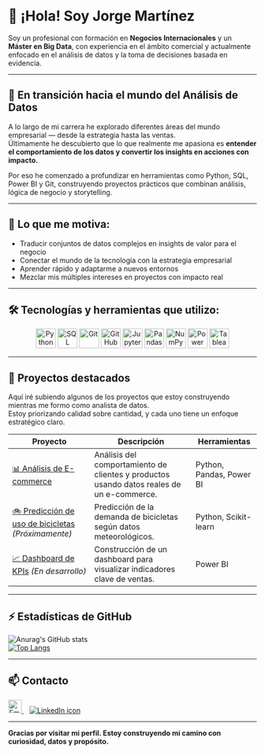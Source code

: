 # 👋 ¡Hola! Soy Jorge Martínez

Soy un profesional con formación en **Negocios Internacionales** y un **Máster en Big Data**, con experiencia en el ámbito comercial y actualmente enfocado en el análisis de datos y la toma de decisiones basada en evidencia.

---

## 🚀 En transición hacia el mundo del Análisis de Datos

A lo largo de mi carrera he explorado diferentes áreas del mundo empresarial — desde la estrategia hasta las ventas.  
Últimamente he descubierto que lo que realmente me apasiona es **entender el comportamiento de los datos y convertir los insights en acciones con impacto.**

Por eso he comenzado a profundizar en herramientas como Python, SQL, Power BI y Git, construyendo proyectos prácticos que combinan análisis, lógica de negocio y storytelling.

---

## 🧠 Lo que me motiva:

- Traducir conjuntos de datos complejos en insights de valor para el negocio  
- Conectar el mundo de la tecnología con la estrategia empresarial  
- Aprender rápido y adaptarme a nuevos entornos  
- Mezclar mis múltiples intereses en proyectos con impacto real

---

## 🛠️ Tecnologías y herramientas que utilizo:

<p align="center">
  <img src="https://cdn.jsdelivr.net/gh/devicons/devicon/icons/python/python-original.svg" height="40" alt="Python" />
  <img src="https://cdn.jsdelivr.net/gh/devicons/devicon/icons/mysql/mysql-original.svg" height="40" alt="SQL" />
  <img src="https://cdn.jsdelivr.net/gh/devicons/devicon/icons/git/git-original.svg" height="40" alt="Git" />
  <img src="https://cdn.jsdelivr.net/gh/devicons/devicon/icons/github/github-original.svg" height="40" alt="GitHub" />
  <img src="https://cdn.jsdelivr.net/gh/devicons/devicon/icons/jupyter/jupyter-original.svg" height="40" alt="Jupyter" />
  <img src="https://cdn.jsdelivr.net/gh/devicons/devicon/icons/pandas/pandas-original.svg" height="40" alt="Pandas" />
  <img src="https://cdn.jsdelivr.net/gh/devicons/devicon/icons/numpy/numpy-original.svg" height="40" alt="NumPy" />
  <img src="https://img.icons8.com/color/40/000000/power-bi.png" height="40" alt="Power BI" />
  <img src="https://img.icons8.com/color/40/000000/tableau-software.png" height="40" alt="Tableau" />
</p>

---

## 📂 Proyectos destacados

Aquí iré subiendo algunos de los proyectos que estoy construyendo mientras me formo como analista de datos.  
Estoy priorizando calidad sobre cantidad, y cada uno tiene un enfoque estratégico claro.

| Proyecto | Descripción | Herramientas |
|----------|-------------|--------------|
| [📊 Análisis de E-commerce](#) | Análisis del comportamiento de clientes y productos usando datos reales de un e-commerce. | Python, Pandas, Power BI |
| [🚲 Predicción de uso de bicicletas](#) *(Próximamente)* | Predicción de la demanda de bicicletas según datos meteorológicos. | Python, Scikit-learn |
| [📈 Dashboard de KPIs](#) *(En desarrollo)* | Construcción de un dashboard para visualizar indicadores clave de ventas. | Power BI |

---

## ⚡ Estadísticas de GitHub

![Anurag's GitHub stats](https://github-readme-stats.vercel.app/api?username=joorgemartinez&theme=gotham&show_icons=true)  
[![Top Langs](https://github-readme-stats.vercel.app/api/top-langs/?username=joorgemartinez&theme=gotham)](https://github.com/joorgemartinez/github-readme-stats)

---

## 📫 Contacto

<p align="left">
  <a href="mailto:martinezca.jorge@gmail.com" target="_blank">
    <img src="https://user-images.githubusercontent.com/5141132/50740364-7ea80880-1217-11e9-8faf-2348e31beedd.png" height="27" alt="Email icon"/> 
  </a>
  &nbsp;&nbsp;
  <a href="https://www.linkedin.com/in/jorgemart/" target="_blank">
    <img src="https://img.icons8.com/ios-filled/30/0A66C2/linkedin.png" alt="LinkedIn icon"/>
  </a>
</p>

---

**Gracias por visitar mi perfil. Estoy construyendo mi camino con curiosidad, datos y propósito.**
